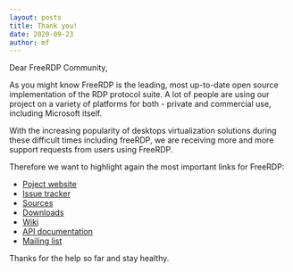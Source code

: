 ```yaml
---
layout: posts
title: Thank you!
date: 2020-09-23
author: mf
---
```

Dear FreeRDP Community,

As you might know FreeRDP is the leading, most up-to-date open source
implementation of the RDP protocol suite. A lot of people are using our
project on a variety of platforms for both - private and commercial use,
including Microsoft itself.

With the increasing popularity of desktops virtualization solutions during these difficult times
including freeRDP, we are receiving more and more support requests from
users using FreeRDP.

Therefore we want to highlight again the most important links for FreeRDP:

- [Poject website]( https://www.freerdp.com/)
- [Issue tracker](https://github.com/FreeRDP/FreeRDP/issues)
- [Sources](https://github.com/FreeRDP/FreeRDP/)
- [Downloads](https://pub.freerdp.com/releases/)
- [Wiki](https://github.com/FreeRDP/FreeRDP/wiki)
- [API documentation](https://pub.freerdp.com/api/)
- [Mailing list](https://lists.sourceforge.net/lists/listinfo/freerdp-devel)

Thanks for the help so far and stay healthy.
